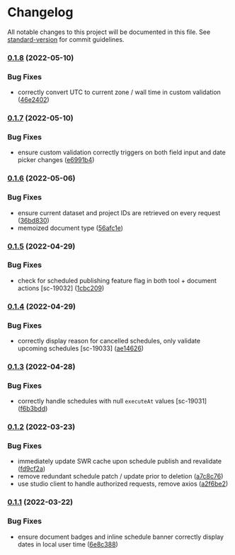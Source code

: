 # Changelog

All notable changes to this project will be documented in this file. See [standard-version](https://github.com/conventional-changelog/standard-version) for commit guidelines.

### [0.1.8](https://github.com/sanity-io/sanity-plugin-scheduled-publishing/compare/v0.1.7...v0.1.8) (2022-05-10)


### Bug Fixes

* correctly convert UTC to current zone / wall time in custom validation ([46e2402](https://github.com/sanity-io/sanity-plugin-scheduled-publishing/commit/46e2402dd5952d161e78a5a97c2e56dd529551ad))

### [0.1.7](https://github.com/sanity-io/sanity-plugin-scheduled-publishing/compare/v0.1.6...v0.1.7) (2022-05-10)


### Bug Fixes

* ensure custom validation correctly triggers on both field input and date picker changes ([e6991b4](https://github.com/sanity-io/sanity-plugin-scheduled-publishing/commit/e6991b4945a31bf5e9801dee1f87ecabe6a5bec1))

### [0.1.6](https://github.com/sanity-io/sanity-plugin-scheduled-publishing/compare/v0.1.5...v0.1.6) (2022-05-06)


### Bug Fixes

* ensure current dataset and project IDs are retrieved on every request ([36bd830](https://github.com/sanity-io/sanity-plugin-scheduled-publishing/commit/36bd83086d891fcd401e677dcdee7c16c62f5261))
* memoized document type ([56afc1e](https://github.com/sanity-io/sanity-plugin-scheduled-publishing/commit/56afc1e5feb1ebc119ce3811023972a87f295713))

### [0.1.5](https://github.com/sanity-io/sanity-plugin-scheduled-publishing/compare/v0.1.4...v0.1.5) (2022-04-29)


### Bug Fixes

* check for scheduled publishing feature flag in both tool + document actions [sc-19032] ([1cbc209](https://github.com/sanity-io/sanity-plugin-scheduled-publishing/commit/1cbc209c6366f909fff3b5e0caacbc9718ae755f))

### [0.1.4](https://github.com/sanity-io/sanity-plugin-scheduled-publishing/compare/v0.1.3...v0.1.4) (2022-04-29)


### Bug Fixes

* correctly display reason for cancelled schedules, only validate upcoming schedules [sc-19033] ([ae14626](https://github.com/sanity-io/sanity-plugin-scheduled-publishing/commit/ae14626c0f4b90735eb5c5cc262e2f4990e4cfc7))

### [0.1.3](https://github.com/sanity-io/sanity-plugin-scheduled-publishing/compare/v0.1.2...v0.1.3) (2022-04-28)


### Bug Fixes

* correctly handle schedules with null `executeAt` values [sc-19031] ([f6b3bdd](https://github.com/sanity-io/sanity-plugin-scheduled-publishing/commit/f6b3bdd9bc49e6f74a94c32687b387ae8c762d67))

### [0.1.2](https://github.com/sanity-io/sanity-plugin-scheduled-publishing/compare/v0.1.1...v0.1.2) (2022-03-23)


### Bug Fixes

* immediately update SWR cache upon schedule publish and revalidate ([fd9cf2a](https://github.com/sanity-io/sanity-plugin-scheduled-publishing/commit/fd9cf2a1f9a51d4d5483230f7e78cb11881f70f2))
* remove redundant schedule patch / update prior to deletion ([a7c8c76](https://github.com/sanity-io/sanity-plugin-scheduled-publishing/commit/a7c8c765ed5a004d3bcbd66a0a06e750180d99a3))
* use studio client to handle authorized requests, remove axios ([a2f6be2](https://github.com/sanity-io/sanity-plugin-scheduled-publishing/commit/a2f6be23d0a6b6ee52e616d0534506f487d3603f))

### [0.1.1](https://github.com/sanity-io/sanity-plugin-scheduled-publishing/compare/v0.1.0...v0.1.1) (2022-03-22)


### Bug Fixes

* ensure document badges and inline schedule banner correctly display dates in local user time ([6e8c388](https://github.com/sanity-io/sanity-plugin-scheduled-publishing/commit/6e8c3882fb177567437b47f7569eaa2732a93644))

